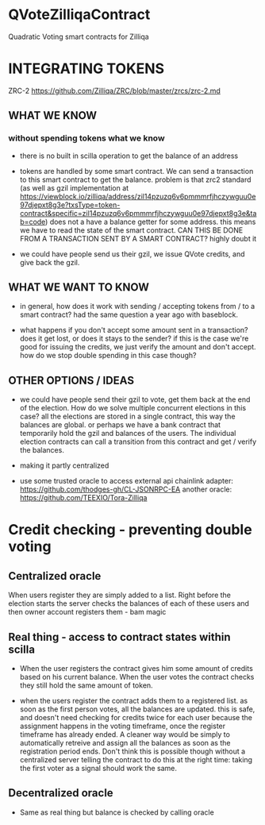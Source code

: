 # QVoteZilliqaContract
Quadratic Voting smart contracts for Zilliqa



# INTEGRATING TOKENS 

ZRC-2 https://github.com/Zilliqa/ZRC/blob/master/zrcs/zrc-2.md

## WHAT WE KNOW 

### without spending tokens what we know 
- there is no built in scilla operation to get the balance of an address 

- tokens are handled by some smart contract. We can send a transaction to this smart contract to get the balance.
problem is that zrc2 standard (as well as gzil implementation at https://viewblock.io/zilliqa/address/zil14pzuzq6v6pmmmrfjhczywguu0e97djepxt8g3e?txsType=token-contract&specific=zil14pzuzq6v6pmmmrfjhczywguu0e97djepxt8g3e&tab=code) does not a have a balance getter for some address. this means we have to read the state of the smart contract. CAN THIS BE DONE FROM A TRANSACTION SENT BY A SMART CONTRACT? highly doubt it

- we could have people send us their gzil, we issue QVote credits, and give back the gzil.

## WHAT WE WANT TO KNOW 
- in general, how does it work with sending / accepting tokens from / to a smart contract? had the same question a year ago with baseblock. 

- what happens if you don't accept some amount sent in a transaction? does it get lost, or does it stays to the sender? if this is the case we're good for issuing the credits, we just verify the amount and don't accept. how do we stop double spending in this case though? 



## OTHER OPTIONS / IDEAS	
- we could have people send their gzil to vote, get them back at the end of the election. How do we solve multiple concurrent elections in this case? all the elections are stored in a single contract, this way the balances are global. or perhaps we have a bank contract that temporarily hold the gzil and balances of the users. The individual election contracts can call a transition from this contract and get / verify the balances.  

- making it partly centralized 

- use some trusted oracle to access external api 
chainlink adapter: https://github.com/thodges-gh/CL-JSONRPC-EA
another oracle: https://github.com/TEEXIO/Tora-Zilliqa
# Credit checking - preventing double voting 

## Centralized oracle 
When users register they are simply added to a list. Right before the election starts the server checks the balances of each of these users and then owner account registers them - bam magic 

## Real thing - access to contract states within scilla
- When the user registers the contract gives him some amount of credits based on his current balance. When the user votes the contract checks they still hold the same amount of token. 

- when the users register the contract adds them to a registered list. as soon as the first person votes, all the balances are updated. this is safe, and doesn't need checking for credits twice for each user because the assignment happens in the voting timeframe, once the register timeframe has already ended. A cleaner way would be simply to automatically retreive and assign all the balances as soon as the registration period ends. Don't think this is possible though without a centralized server telling the contract to do this at the right time: taking the first voter as a signal should work the same. 

## Decentralized oracle
- Same as real thing but balance is checked by calling oracle 

